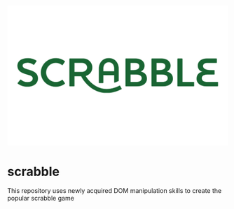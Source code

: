 ![scrabble](/img/Scrabble-logo.png)

# scrabble
This repository uses newly acquired DOM manipulation skills to create the popular scrabble game
